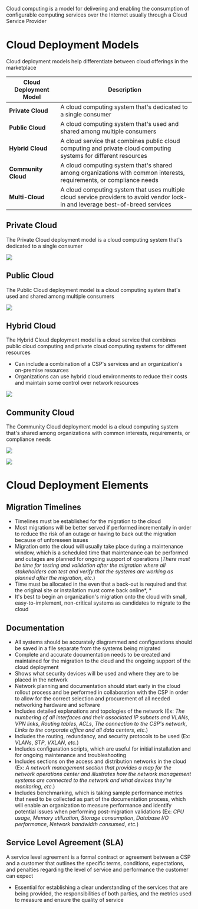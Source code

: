 Cloud computing is a model for delivering and enabling the consumption of configurable computing services over the Internet usually through a Cloud Service Provider

# Cloud Deployment Models

Cloud deployment models help differentiate between cloud offerings in the marketplace

| Cloud Deployment Model | Description |
| --- | --- |
| **Private Cloud** | A cloud computing system that's dedicated to a single consumer |
| **Public Cloud** | A cloud computing system that's used and shared among multiple consumers |
| **Hybrid Cloud** | A cloud service that combines public cloud computing and private cloud computing systems for different resources |
| **Community Cloud** | A cloud computing system that's shared among organizations with common interests, requirements, or compliance needs |
| **Multi-Cloud** | A cloud computing system that uses multiple cloud service providers to avoid vendor lock-in and leverage best-of-breed services |

## Private Cloud

The Private Cloud deployment model is a cloud computing system that's dedicated to a single consumer

![](https://github.com/JonmarCorpuz/SecondBrain/blob/main/Assets/Screenshot%202024-01-15%20151350.png)

## Public Cloud

The Public Cloud deployment model is a cloud computing system that's used and shared among multiple consumers 

![](https://github.com/JonmarCorpuz/SecondBrain/blob/main/Assets/Screenshot%202024-01-15%20151214.png)

## Hybrid Cloud

The Hybrid Cloud deployment model is a cloud service that combines public cloud computing and private cloud computing systems for different resources

* Can include a combination of a CSP's services and an organization's on-premise resources
* Organizations can use hybrid cloud environments to reduce their costs and maintain some control over network resources

![](https://github.com/JonmarCorpuz/SecondBrain/blob/main/Assets/Screenshot%202024-01-15%20151826.png)

## Community Cloud

The Community Cloud deployment model is a cloud computing system that's shared among organizations with common interests, requirements, or compliance needs

![](https://github.com/JonmarCorpuz/SecondBrain/blob/main/Assets/Screenshot%202024-01-15%20151711.png)

![](https://github.com/JonmarCorpuz/SecondBrain/blob/main/Assets/Whitespace.png)

# Cloud Deployment Elements

## Migration Timelines

* Timelines must be established for the migration to the cloud
* Most migrations will be better served if performed incrementally in order to reduce the risk of an outage or having to back out the migration because of unforeseen issues
* Migration onto the cloud will usually take place during a maintenance window, which is a scheduled time that maintenance can be performed and outages are planned for ongoing support of operations (*There must be time for testing and validation after the migration where all stakeholders can test and verify that the systems are working as planned after the migration*, *etc.*)
* Time must be allocated in the even that a back-out is required and that the original site or installation must come back online*, *
* It's best to begin an organization's migration onto the cloud with small, easy-to-implement, non-critical systems as candidates to migrate to the cloud

## Documentation

* All systems should be accurately diagrammed and configurations should be saved in a file separate from the systems being migrated
* Complete and accurate documentation needs to be created and maintained for the migration to the cloud and the ongoing support of the cloud deployment
* Shows what security devices will be used and where they are to be placed in the network
* Network planning and documentation should start early in the cloud rollout process and be performed in collaboration with the CSP in order to allow for the correct selection and procurement of all needed networking hardware and software
* Includes detailed explanations and topologies of the network (Ex: *The numbering of all interfaces and their associated IP subnets and VLANs*, *VPN links*, *Routing tables*, *ACLs*, *The connection to the CSP's network*, *Links to the corporate office and all data centers*, *etc.*)
* Includes the routing, redundancy, and security protocols to be used (Ex: *VLANs*, *STP*, *VXLAN*, *etc.*)
* Includes configuration scripts, which are useful for initial installation and for ongoing maintenance and troubleshooting
* Includes sections on the access and distribution networks in the cloud (Ex: *A network management section that provides a map for the network operations center and illustrates how the network management systems are connected to the network and what devices they're monitoring*, *etc.*)
* Includes benchmarking, which is taking sample performance metrics that need to be collected as part of the documentation process, which will enable an organization to measure performance and identify potential issues when performing post-migration validations (Ex: *CPU usage*, *Memory utilization*, *Storage consumption*, *Database I/O performance*, *Network bandwidth consumed*, *etc.*)

## Service Level Agreement (SLA)

A service level agreement is a formal contract or agreement between a CSP and a customer that outlines the specific terms, conditions, expectations, and penalties regarding the level of service and performance the customer can expect

* Essential for establishing a clear understanding of the services that are being provided, the responsibilities of both parties, and the metrics used to measure and ensure the quality of service

